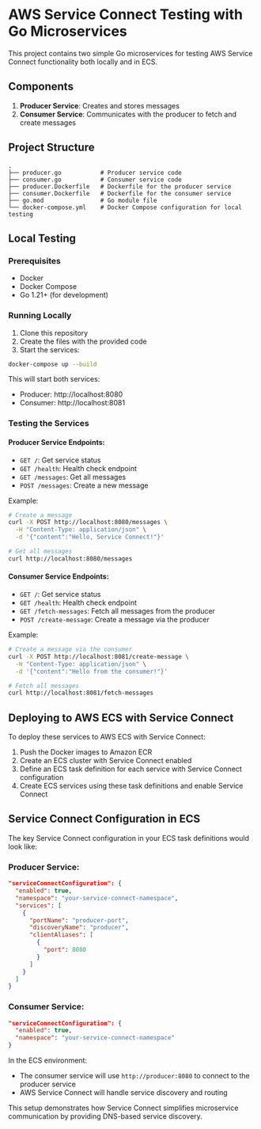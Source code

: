 # AWS Service Connect Testing with Go Microservices

This project contains two simple Go microservices for testing AWS Service Connect functionality both locally and in ECS.

## Components

1. **Producer Service**: Creates and stores messages
2. **Consumer Service**: Communicates with the producer to fetch and create messages

## Project Structure

```
.
├── producer.go           # Producer service code
├── consumer.go           # Consumer service code
├── producer.Dockerfile   # Dockerfile for the producer service
├── consumer.Dockerfile   # Dockerfile for the consumer service
├── go.mod                # Go module file
└── docker-compose.yml    # Docker Compose configuration for local testing
```

## Local Testing

### Prerequisites

- Docker
- Docker Compose
- Go 1.21+ (for development)

### Running Locally

1. Clone this repository
2. Create the files with the provided code
3. Start the services:

```bash
docker-compose up --build
```

This will start both services:
- Producer: http://localhost:8080
- Consumer: http://localhost:8081

### Testing the Services

#### Producer Service Endpoints:

- `GET /`: Get service status
- `GET /health`: Health check endpoint
- `GET /messages`: Get all messages
- `POST /messages`: Create a new message

Example:
```bash
# Create a message
curl -X POST http://localhost:8080/messages \
  -H "Content-Type: application/json" \
  -d '{"content":"Hello, Service Connect!"}'

# Get all messages
curl http://localhost:8080/messages
```

#### Consumer Service Endpoints:

- `GET /`: Get service status
- `GET /health`: Health check endpoint
- `GET /fetch-messages`: Fetch all messages from the producer
- `POST /create-message`: Create a message via the producer

Example:
```bash
# Create a message via the consumer
curl -X POST http://localhost:8081/create-message \
  -H "Content-Type: application/json" \
  -d '{"content":"Hello from the consumer!"}'

# Fetch all messages
curl http://localhost:8081/fetch-messages
```

## Deploying to AWS ECS with Service Connect

To deploy these services to AWS ECS with Service Connect:

1. Push the Docker images to Amazon ECR
2. Create an ECS cluster with Service Connect enabled
3. Define an ECS task definition for each service with Service Connect configuration
4. Create ECS services using these task definitions and enable Service Connect

## Service Connect Configuration in ECS

The key Service Connect configuration in your ECS task definitions would look like:

### Producer Service:

```json
"serviceConnectConfiguration": {
  "enabled": true,
  "namespace": "your-service-connect-namespace",
  "services": [
    {
      "portName": "producer-port",
      "discoveryName": "producer",
      "clientAliases": [
        {
          "port": 8080
        }
      ]
    }
  ]
}
```

### Consumer Service:

```json
"serviceConnectConfiguration": {
  "enabled": true,
  "namespace": "your-service-connect-namespace"
}
```

In the ECS environment:
- The consumer service will use `http://producer:8080` to connect to the producer service
- AWS Service Connect will handle service discovery and routing

This setup demonstrates how Service Connect simplifies microservice communication by providing DNS-based service discovery.

